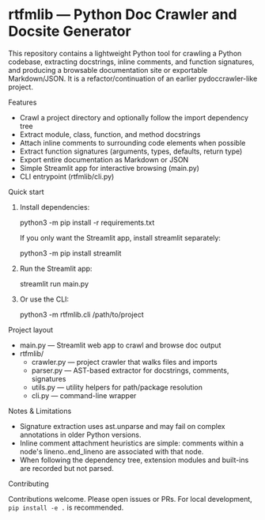# rtfmlib — Python Doc Crawler and Docsite Generator

This repository contains a lightweight Python tool for crawling a Python codebase, extracting docstrings, inline comments, and function signatures, and producing a browsable documentation site or exportable Markdown/JSON. It is a refactor/continuation of an earlier pydoccrawler-like project.

Features

- Crawl a project directory and optionally follow the import dependency tree
- Extract module, class, function, and method docstrings
- Attach inline comments to surrounding code elements when possible
- Extract function signatures (arguments, types, defaults, return type)
- Export entire documentation as Markdown or JSON
- Simple Streamlit app for interactive browsing (main.py)
- CLI entrypoint (rtfmlib/cli.py)

Quick start

1. Install dependencies:

   python3 -m pip install -r requirements.txt

   If you only want the Streamlit app, install streamlit separately:

   python3 -m pip install streamlit

2. Run the Streamlit app:

   streamlit run main.py

3. Or use the CLI:

   python3 -m rtfmlib.cli /path/to/project

Project layout

- main.py — Streamlit web app to crawl and browse doc output
- rtfmlib/
  - crawler.py — project crawler that walks files and imports
  - parser.py — AST-based extractor for docstrings, comments, signatures
  - utils.py — utility helpers for path/package resolution
  - cli.py — command-line wrapper

Notes & Limitations

- Signature extraction uses ast.unparse and may fail on complex annotations in older Python versions.
- Inline comment attachment heuristics are simple: comments within a node's lineno..end_lineno are associated with that node.
- When following the dependency tree, extension modules and built-ins are recorded but not parsed.

Contributing

Contributions welcome. Please open issues or PRs. For local development, `pip install -e .` is recommended.

